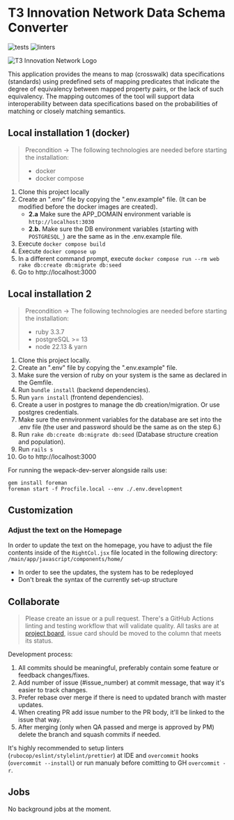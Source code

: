 # T3 Innovation Network Data Schema Converter
![tests](https://github.com/t3-innovation-network/desm/actions/workflows/test.yml/badge.svg) ![linters](https://github.com/t3-innovation-network/desm/actions/workflows/lint.yml/badge.svg)

![T3 Innovation Network Logo](https://res.cloudinary.com/ricardo-gamarra/image/upload/v1609273002/t3-desm/T3Logo_lv3xpn.png)

This application provides the means to map (crosswalk) data specifications (standards) using predefined sets of mapping predicates that indicate the degree of equivalency between mapped property pairs, or the lack of such equivalency. The mapping outcomes of the tool will support data interoperability between data specifications based on the probabilities of matching or closely matching semantics.

## Local installation 1 (docker)

> Precondition -> The following technologies are needed before starting the installation:
> - docker
> - docker compose

1. Clone this project locally
2. Create an ".env" file by copying the ".env.example" file. (It can be modified before the docker images are created).
    - **2.a** Make sure the APP_DOMAIN environment variable is `http://localhost:3030`
    - **2.b.** Make sure the DB environment variables (starting with `POSTGRESQL_`) are the same as in the .env.example file.
3. Execute `docker compose build`
4. Execute `docker compose up`
5. In a different command prompt, execute `docker compose run --rm web rake db:create db:migrate db:seed`
6. Go to http://localhost:3000

## Local installation 2

> Precondition -> The following technologies are needed before starting the installation:
> - ruby 3.3.7
> - postgreSQL >= 13
> - node 22.13 & yarn

1. Clone this project locally.
2. Create an ".env" file by copying the ".env.example" file.
3. Make sure the version of ruby on your system is the same as declared in the Gemfile.
4. Run `bundle install` (backend dependencies).
5. Run `yarn install` (frontend dependencies).
6. Create a user in postgres to manage the db creation/migration. Or use postgres credentials.
7. Make sure the ennvironment variables for the database are set into the .env file (the user and password should be the same as on the step 6.)
8. Run `rake db:create db:migrate db:seed` (Database structure creation and population).
9. Run `rails s`
10. Go to http://localhost:3000

For running the wepack-dev-server alongside rails use:
```
gem install foreman
foreman start -f Procfile.local --env ./.env.development
```

## Customization

### Adjust the text on the Homepage

In order to update the text on the homepage, you have to adjust the file contents inside of the `RightCol.jsx` file located in the following directory: `/main/app/javascript/components/home/`
- In order to see the updates, the system has to be redeployed
- Don't break the syntax of the currently set-up structure


## Collaborate

> Please create an issue or a pull request. There's a GitHub Actions linting and testing workflow that will validate quality.
All tasks are at [project board](https://github.com/orgs/t3-innovation-network/projects/1), issue card should be moved to the column that meets its status.

Development process:
1. All commits should be meaningful, preferably contain some feature or feedback changes/fixes.
2. Add number of issue (#issue_number) at commit message, that way it's easier to track changes.
3. Prefer rebase over merge if there is need to updated branch with master updates.
4. When creating PR add issue number to the PR body, it'll be linked to the issue that way.
5. After merging (only when QA passed and merge is approved by PM) delete the branch and squash commits if needed.

It's highly recommended to setup linters (`rubocop/eslint/stylelint/prettier`) at IDE and `overcommit` hooks (`overcommit --install`) or run manualy before comitting to GH `overcommit -r`.

## Jobs

No background jobs at the moment.

